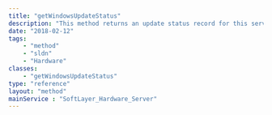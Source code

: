 ```yaml
---
title: "getWindowsUpdateStatus"
description: "This method returns an update status record for this server.  That record will specify if the server is missing updates, or has updates that must be reinstalled or require a reboot to go into affect. "
date: "2018-02-12"
tags:
    - "method"
    - "sldn"
    - "Hardware"
classes:
    - "getWindowsUpdateStatus"
type: "reference"
layout: "method"
mainService : "SoftLayer_Hardware_Server"
---
```

